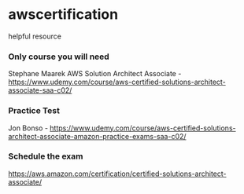# awscertification
helpful resource

### Only course you will need
Stephane Maarek AWS Solution Architect Associate - https://www.udemy.com/course/aws-certified-solutions-architect-associate-saa-c02/

### Practice Test
Jon Bonso - https://www.udemy.com/course/aws-certified-solutions-architect-associate-amazon-practice-exams-saa-c02/

### Schedule the exam
https://aws.amazon.com/certification/certified-solutions-architect-associate/
